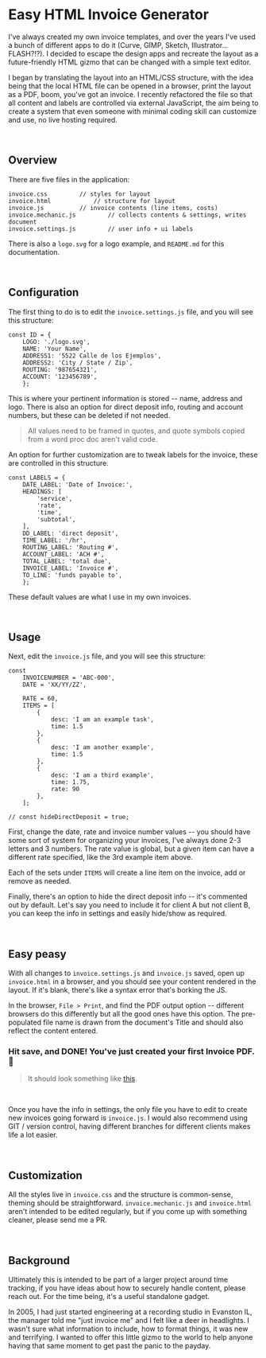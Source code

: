 # Easy HTML Invoice Generator

I've always created my own invoice templates, and over the years I've used a bunch of different apps to do it (Curve, GIMP, Sketch, Illustrator... FLASH?!?). I decided to escape the design apps and recreate the layout as a future-friendly HTML gizmo that can be changed with a simple text editor.

I began by translating the layout into an HTML/CSS structure, with the idea being that the local HTML file can be opened in a browser, print the layout as a PDF, boom, you've got an invoice. I recently refactored the file so that all content and labels are controlled via external JavaScript, the aim being to create a system that even someone with minimal coding skill can customize and use, no live hosting required.

<br>

## Overview

There are five files in the application:
```
invoice.css			// styles for layout
invoice.html 			// structure for layout
invoice.js 			// invoice contents (line items, costs)
invoice.mechanic.js 		// collects contents & settings, writes document
invoice.settings.js 		// user info + ui labels
```
There is also a `logo.svg` for a logo example, and `README.md` for this documentation.

<br>

## Configuration

The first thing to do is to edit the `invoice.settings.js` file, and you will see this structure:
```
const ID = {
	LOGO: './logo.svg',
	NAME: 'Your Name',
	ADDRESS1: '5522 Calle de los Ejemplos',
	ADDRESS2: 'City / State / Zip',
	ROUTING: '987654321',
	ACCOUNT: '123456789',
	};
```

This is where your pertinent information is stored -- name, address and logo. There is also an option for direct deposit info, routing and account numbers, but these can be deleted if not needed.

> All values need to be framed in quotes, and quote symbols copied from a word proc doc aren't valid code.

An option for further customization are to tweak labels for the invoice, these are controlled in this structure.
```
const LABELS = {
	DATE_LABEL: 'Date of Invoice:',
	HEADINGS: [
		'service',
		'rate',
		'time',
		'subtotal',
	],
	DD_LABEL: 'direct deposit',
	TIME_LABEL: '/hr',
	ROUTING_LABEL: 'Routing #',
	ACCOUNT_LABEL: 'ACH #',
	TOTAL_LABEL: 'total due',
	INVOICE_LABEL: 'Invoice #',
	TO_LINE: 'funds payable to',
	};
```
These default values are what I use in my own invoices.

<br>

## Usage

Next, edit the `invoice.js` file, and you will see this structure:
```
const
	INVOICENUMBER = 'ABC-000',
	DATE = 'XX/YY/ZZ',

	RATE = 60,
	ITEMS = [
		{
			desc: 'I am an example task',
			time: 1.5
		},
		{
			desc: 'I am another example',
			time: 1.5
		},
		{
			desc: 'I am a third example',
			time: 1.75,
			rate: 90
		},
	];

// const hideDirectDeposit = true;
```
First, change the date, rate and invoice number values -- you should have some sort of system for organizing your invoices, I've always done 2-3 letters and 3 numbers. The rate value is global, but a given item can have a different rate specified, like the 3rd example item above.

Each of the sets under `ITEMS` will create a line item on the invoice, add or remove as needed.

Finally, there's an option to hide the direct deposit info -- it's commented out by default. Let's say you need to include it for client A but not client B, you can keep the info in settings and easily hide/show as required.

<br>

## Easy peasy

With all changes to `invoice.settings.js` and `invoice.js` saved, open up `invoice.html` in a browser, and you should see your content rendered in the layout. If it's blank, there's like a syntax error that's borking the JS.

In the browser, `File > Print`, and find the PDF output option -- different browsers do this differently but all the good ones have this option. The pre-populated file name is drawn from the document's Title and should also reflect the content entered.

### Hit save, and DONE! You've just created your first Invoice PDF. :tada:

> It should look something like <a target="_blank" href="https://thecruzat.com/Your%20Name%20Invoice%20ABC-000%20-%20XX-YY-ZZ.pdf">this</a>.

<br>

Once you have the info in settings, the only file you have to edit to create new invoices going forward is `invoice.js`. I would also recommend using GIT / version control, having different branches for different clients makes life a lot easier.

<br>

## Customization

All the styles live in `invoice.css` and the structure is common-sense, theming should be straightforward. `invoice.mechanic.js` and `invoice.html` aren't intended to be edited regularly, but if you come up with something cleaner, please send me a PR.

<br>

## Background

Ultimately this is intended to be part of a larger project around time tracking, if you have ideas about how to securely handle content, please reach out. For the time being, it's a useful standalone gadget.

In 2005, I had just started engineering at a recording studio in Evanston IL, the manager told me "just invoice me" and I felt like a deer in headlights. I wasn't sure what information to include, how to format things, it was new and terrifying. I wanted to offer this little gizmo to the world to help anyone having that same moment to get past the panic to the payday.
